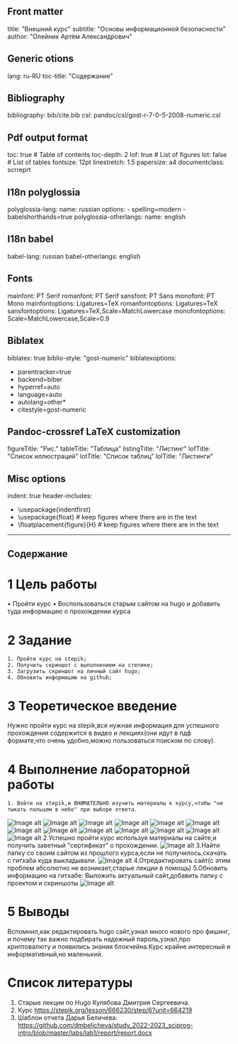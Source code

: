 ## Front matter
title: "Внешний курс"
subtitle: "Основы информационной безопасности"
author: "Олейник Артём Александрович"

## Generic otions
lang: ru-RU
toc-title: "Содержание"

## Bibliography
bibliography: bib/cite.bib
csl: pandoc/csl/gost-r-7-0-5-2008-numeric.csl

## Pdf output format
toc: true # Table of contents
toc-depth: 2
lof: true # List of figures
lot: false # List of tables
fontsize: 12pt
linestretch: 1.5
papersize: a4
documentclass: scrreprt
## I18n polyglossia
polyglossia-lang:
  name: russian
  options:
	- spelling=modern
	- babelshorthands=true
polyglossia-otherlangs:
  name: english
## I18n babel
babel-lang: russian
babel-otherlangs: english
## Fonts
mainfont: PT Serif
romanfont: PT Serif
sansfont: PT Sans
monofont: PT Mono
mainfontoptions: Ligatures=TeX
romanfontoptions: Ligatures=TeX
sansfontoptions: Ligatures=TeX,Scale=MatchLowercase
monofontoptions: Scale=MatchLowercase,Scale=0.9
## Biblatex
biblatex: true
biblio-style: "gost-numeric"
biblatexoptions:
  - parentracker=true
  - backend=biber
  - hyperref=auto
  - language=auto
  - autolang=other*
  - citestyle=gost-numeric
## Pandoc-crossref LaTeX customization
figureTitle: "Рис."
tableTitle: "Таблица"
listingTitle: "Листинг"
lofTitle: "Список иллюстраций"
lotTitle: "Список таблиц"
lolTitle: "Листинги"
## Misc options
indent: true
header-includes:
  - \usepackage{indentfirst}
  - \usepackage{float} # keep figures where there are in the text
  - \floatplacement{figure}{H} # keep figures where there are in the text
---

## Содержание

# 1	Цель работы
•	Пройти курс
•	Воспользоваться старым сайтом на hugo и добавить туда информацию о прохождении курса
# 2	Задание
    1. Пройти курс на stepik;
    2. Получить скриншот с выполнением на степике;
    3. Загрузить скриншот на личный сайт hugo;
    4. Обновить информацию на github;
# 3	Теоретическое введение
Нужно пройти курс на stepik,вся нужная информация для успешного прохождения содержится в видео и лекциях(они идут в пдф формате,что очень удобно,можно пользоваться поиском по слову).
# 4	Выполнение лабораторной работы
    1. Войти на stepik,и ВНИМАТЕЛЬНО изучить материалы к курсу,чтобы "не тыкать пальцем в небо" при выборе ответа.
![Image alt](https://github.com/Oleynikgit/blog/blob/main/VneshniyKyrc2024/sc1.png)
![Image alt](https://github.com/Oleynikgit/blog/blob/main/VneshniyKyrc2024/sc2.png)
![Image alt](https://github.com/Oleynikgit/blog/blob/main/VneshniyKyrc2024/sc3.png)
![Image alt](https://github.com/Oleynikgit/blog/blob/main/VneshniyKyrc2024/sc4.png)
![Image alt](https://github.com/Oleynikgit/blog/blob/main/VneshniyKyrc2024/sc5.png)
![Image alt](https://github.com/Oleynikgit/blog/blob/main/VneshniyKyrc2024/sc6.png)
![Image alt](https://github.com/Oleynikgit/blog/blob/main/VneshniyKyrc2024/sc7.png)
![Image alt](https://github.com/Oleynikgit/blog/blob/main/VneshniyKyrc2024/sc8.png)
![Image alt](https://github.com/Oleynikgit/blog/blob/main/VneshniyKyrc2024/sc9.png)
![Image alt](https://github.com/Oleynikgit/blog/blob/main/VneshniyKyrc2024/sc10.png)
![Image alt](https://github.com/Oleynikgit/blog/blob/main/VneshniyKyrc2024/sc11.png)
![Image alt](https://github.com/Oleynikgit/blog/blob/main/VneshniyKyrc2024/sc12.png)
![Image alt](https://github.com/Oleynikgit/blog/blob/main/VneshniyKyrc2024/sc13.png)
    2.Успешно пройти курс используя материалы на сайте,и получить заветный "сертификат" о прохождении.
![Image alt](https://github.com/Oleynikgit/blog/blob/main/VneshniyKyrc2024/sc14Sertified.png)
    3.Найти папку со своим сайтом из прошлого курса,если не получилось,скачать с гитхаба куда выкладывали.
![Image alt](https://github.com/Oleynikgit/blog/blob/main/VneshniyKyrc2024/sc15.png)
    4.Отредактировать сайт(с этим проблем абсолютно не возникает,старые лекции в помощь)
    5.Обновить информацию на гитхабе: Выложить актуальный сайт,добавить папку с проектом и скриншоты
![Image alt](https://github.com/Oleynikgit/blog/blob/main/VneshniyKyrc2024/sc14Sertified.png)
# 5	Выводы
Вспомнил,как редактировать hugo сайт,узнал много нового про фишинг, и почему так важно подбирать надежный пароль,узнал,про криптовалюту и появились знания блокчейна.Курс крайне интересный и информативный,но маленький.

# Список литературы
1. 	Старые лекции по Hugo Кулябова Дмитрия Сергеевича.
2. 	Курс https://stepik.org/lesson/666230/step/6?unit=664219
3. 	Шаблон отчета Дарья Беличева: https://github.com/dmbelicheva/study_2022-2023_sciprog-intro/blob/master/labs/lab1/report/report.docx
